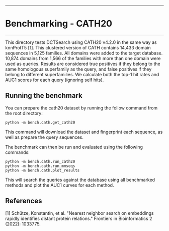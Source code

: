 **************************************************************************************************************
# Benchmarking - CATH20
**************************************************************************************************************

This directory tests DCTSearch using CATH20 v4.2.0 in the same way as knnProtT5 [1]. This clustered version of CATH contains 14,433 domain sequences in 5,125 families. All domains were added to the target database. 10,874 domains from 1,566 of the families with more than one domain were used as queries. Results are considered true positives if they belong to the same homologous superfamily as the query, and false positives if they belong to different superfamilies. We calculate both the top-1 hit rates and AUC1 scores for each query (ignoring self hits).

## Running the benchmark
You can prepare the cath20 dataset by running the follow command from the root directory:

```
python -m bench.cath.get_cath20
```

This command will download the dataset and fingerprint each sequence, as well as prepare the query sequences.

The benchmark can then be run and evaluated using the following commands:

```
python -m bench.cath.run_cath20
python -m bench.cath.run_mmseqs
python -m bench.cath.plot_results
```

This will search the queries against the database using all benchmarked methods and plot the AUC1 curves for each method.

## References

[1] Schütze, Konstantin, et al. "Nearest neighbor search on embeddings rapidly identifies distant protein relations." Frontiers in Bioinformatics 2 (2022): 1033775.